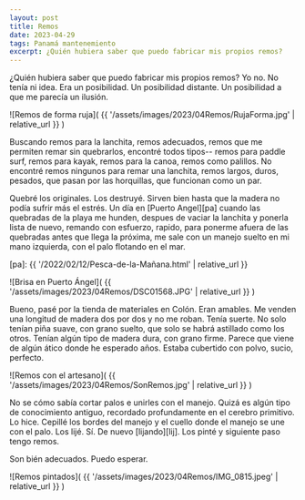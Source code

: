 ```yaml
---
layout: post
title: Remos
date: 2023-04-29
tags: Panamá mantenemiento
excerpt: ¿Quién hubiera saber que puedo fabricar mis propios remos?
---
```


¿Quién hubiera saber que puedo fabricar mis propios remos? Yo no. No tenía ni
idea.  Era un posibilidad. Un posibilidad distante. Un posibilidad a que me
parecía un ilusión.

![Remos de forma ruja](
  {{ '/assets/images/2023/04Remos/RujaForma.jpg' | relative_url }}
)

Buscando remos para la lanchita, remos adecuados, remos que me permiten
remar sin quebrarlos, encontré todos tipos-- remos para paddle surf, remos
para kayak, remos para la canoa, remos como palillos. No encontré remos
ningunos para remar una lanchita, remos largos, duros, pesados, que pasan
por las horquillas, que funcionan como un par.

Quebré los originales. Los destruyé. Sirven bien hasta que la madera
no podía sufrir más el estrés. Un día en [Puerto Angel][pa] cuando las
quebradas de la playa me hunden, despues de vaciar la lanchita y ponerla lista
de nuevo, remando con esfuerzo, rapido, para ponerme afuera de las quebradas
antes que llega la próxima, me sale con un manejo suelto en mi mano izquierda,
con el palo flotando en el mar.

[pa]: {{ '/2022/02/12/Pesca-de-la-Mañana.html' | relative_url }}

![Brisa en Puerto Ángel](
  {{ '/assets/images/2023/04Remos/DSC01568.JPG' | relative_url }}
)

Bueno, pasé por la tienda de materiales en Colón. Eran amables. Me venden
una longitud de madera dos por dos y no me roban. Tenía suerte. No solo
tenían piña suave, con grano suelto, que solo se habrá astillado como los
otros. Tenían algún tipo de madera dura, con grano firme. Parece que viene
de algún ático donde he esperado años. Estaba cubertido con polvo, sucio,
perfecto.

![Remos con el artesano](
  {{ '/assets/images/2023/04Remos/SonRemos.jpg' | relative_url }}
)

No se cómo sabía cortar palos e unirles con el manejo. Quizá es algún tipo
de conocimiento antiguo, recordado profundamente en el cerebro primitivo.
Lo hice. Cepillé los bordes del manejo y el cuello donde el manejo se une
con el palo. Los lijé. Sí. De nuevo [lijando][lij]. Los pinté y siguiente
paso tengo remos.

Son bién adecuados. Puedo esperar.

![Remos pintados](
  {{ '/assets/images/2023/04Remos/IMG_0815.jpeg' | relative_url }}
)

